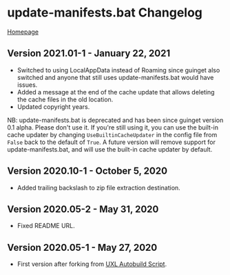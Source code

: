 # update-manifests.bat Changelog

[Homepage](https://drew-naylor.com/guinget)

## Version 2021.01-1 - January 22, 2021

- Switched to using LocalAppData instead of Roaming since guinget also switched and anyone that still uses update-manifests.bat would have issues.
- Added a message at the end of the cache update that allows deleting the cache files in the old location.
- Updated copyright years.

NB: update-manifests.bat is deprecated and has been since guinget version 0.1 alpha. Please don't use it. If you're still using it, you can use the built-in cache updater by changing `UseBuiltinCacheUpdater` in the config file from `False` back to the default of `True`. A future version will remove support for update-manifests.bat, and will use the built-in cache updater by default.

## Version 2020.10-1 - October 5, 2020

- Added trailing backslash to zip file extraction destination.

## Version 2020.05-2 - May 31, 2020

- Fixed README URL.

## Version 2020.05-1 - May 27, 2020

- First version after forking from [UXL Autobuild Script](https://gist.github.com/DrewNaylor/22e3f1cded702fff494a46dabe643fde#file-changelog-md).